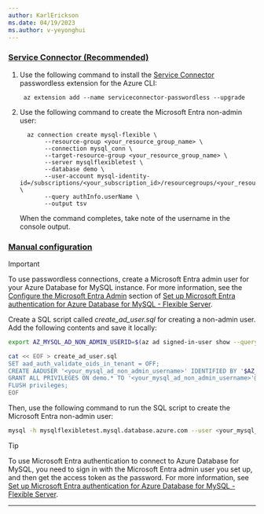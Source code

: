 ```yaml
---
author: KarlErickson
ms.date: 04/19/2023
ms.author: v-yeyonghui
---
```


### [Service Connector (Recommended)](#tab/service-connector)

1. Use the following command to install the [Service Connector](/azure/service-connector/overview) passwordless extension for the Azure CLI:

   ```azurecli
    az extension add --name serviceconnector-passwordless --upgrade
   ```

1. Use the following command to create the Microsoft Entra non-admin user:

   ```azurecli
     az connection create mysql-flexible \
          --resource-group <your_resource_group_name> \
          --connection mysql_conn \
          --target-resource-group <your_resource_group_name> \
          --server mysqlflexibletest \
          --database demo \
          --user-account mysql-identity-id=/subscriptions/<your_subscription_id>/resourcegroups/<your_resource_group_name>/providers/Microsoft.ManagedIdentity/userAssignedIdentities/<your_user_assigned_managed_identity_name> \
          --query authInfo.userName \
          --output tsv
    ```

   When the command completes, take note of the username in the console output.

### [Manual configuration](#tab/manual)

> [!IMPORTANT]
> To use passwordless connections, create a Microsoft Entra admin user for your Azure Database for MySQL instance. For more information, see the [Configure the Microsoft Entra Admin](/azure/mysql/flexible-server/how-to-azure-ad#configure-the-azure-ad-admin) section of [Set up Microsoft Entra authentication for Azure Database for MySQL - Flexible Server](/azure/mysql/flexible-server/how-to-azure-ad).

Create a SQL script called *create_ad_user.sql* for creating a non-admin user. Add the following contents and save it locally:

```bash
export AZ_MYSQL_AD_NON_ADMIN_USERID=$(az ad signed-in-user show --query id --output tsv)

cat << EOF > create_ad_user.sql
SET aad_auth_validate_oids_in_tenant = OFF;
CREATE AADUSER '<your_mysql_ad_non_admin_username>' IDENTIFIED BY '$AZ_MYSQL_AD_NON_ADMIN_USERID';
GRANT ALL PRIVILEGES ON demo.* TO '<your_mysql_ad_non_admin_username>'@'%';
FLUSH privileges;
EOF
```

Then, use the following command to run the SQL script to create the Microsoft Entra non-admin user:

```bash
mysql -h mysqlflexibletest.mysql.database.azure.com --user <your_mysql_ad_admin_username> --enable-cleartext-plugin --password=$(az account get-access-token --resource-type oss-rdbms --output tsv --query accessToken) < create_ad_user.sql
```

> [!TIP]
> To use Microsoft Entra authentication to connect to Azure Database for MySQL, you need to sign in with the Microsoft Entra admin user you set up, and then get the access token as the password. For more information, see [Set up Microsoft Entra authentication for Azure Database for MySQL - Flexible Server](/azure/mysql/flexible-server/how-to-azure-ad).

---
